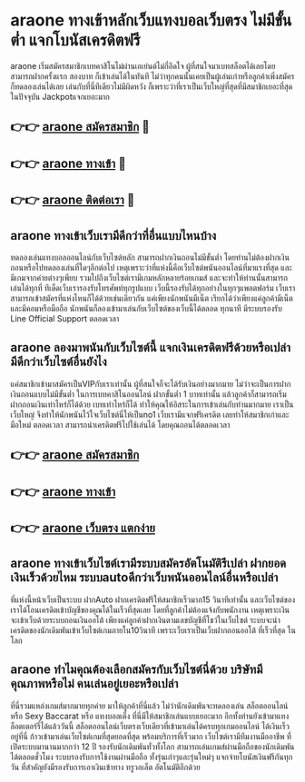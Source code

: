 # araone ทางเข้าหลักเว็บแทงบอลเว็บตรง ไม่มีขั้นต่ำ แจกโบนัสเครดิตฟรี

araone เริ่มสมัครสมาชิกเบทคาสิโนไม่ผ่านเอเย่นต์ไม่กี่อึดใจ ผู้ที่สนใจมาเบทสล็อตได้เลยโดยสามารถฝากครั้งแรก สองบาท ก็เข้าเล่นได้ในทันที ไม่ว่าทุกคนนั้นเคยเป็นผู้เล่นเก่าหรือลูกค้าเพิ่งสมัคร ก็ทดลองเล่นได้เลย เล่นกับที่นี่ทีเดียวไม่มีผิดหวัง ก็เพราะว่าที่เราเป็นเว็บใหญ่ที่สุดที่มีสมาชิกเยอะที่สุดในปัจจุบัน Jackpotแจกเยอะมาก

## 👉👉 [araone สมัครสมาชิก](https://bit.ly/3Ckzg5n) 🎰
## 👉👉 [araone ทางเข้า](https://bit.ly/3Ckzg5n) 🎰
## 👉👉 [araone ติดต่อเรา](https://bit.ly/3Ckzg5n) 🎰

## araone ทางเข้าเว็บเรามีดีกว่าที่อื่นแบบไหนบ้าง
ทดลองเล่นแทงบอลออนไลน์กับเว็บไซต์หลัก สามารถฝากเงินถอนไม่มีขั้นต่ำ โดยท่านไม่ต้องฝากเงินถอนหรือไปทดลองเล่นที่ใดๆอีกต่อไป เหตุเพราะว่าที่แห่งนี้คือเว็บไซต์พนันออนไลน์ที่มาแรงที่สุด และมีเกมจากค่ายต่างๆเพียบ รวมไปถึงเว็บไซต์เรามีเกมหลักหลายร้อยเกมส์ และจะทำให้ท่านนั้นสามารถเล่นได้ทุกที่ ทีเด็ดเว็บเรารองรับโทรศัพท์ทุกรูปแบบ เว็บนี้รองรับได้ทุกอย่างในทุกๆแพลตฟอร์ม เว็บเราสามารถเข้าสมัครที่แห่งไหนก็ได้ด้วยเช่นเดียวกัน แค่เพียงนักพนันมีเน็ต เรียกได้ว่าเพียงแค่ลูกค้ามีเน็ตและมีคอมหรือมือถือ นักพนันก็ลองเข้ามาเล่นกับเว็บไซต์ของเว็บนี้ได้ตลอด ทุกนาที มีระบบรองรับ Line Official Support ตลอดเวลา

## araone ลองมาพนันกับเว็บไซต์นี้ แจกเงินเครดิตฟรีด้วยหรือเปล่า มีดีกว่าเว็บไซต์อื่นยังไง
แค่สมาชิกเข้ามาสมัครเป็นVIPกับเราเท่านั้น ผู้ที่สนใจก็จะได้รับเงินอย่างมากมาย ไม่ว่าจะเป็นการฝากเงินถอนแบบไม่มีขั้นต่ำ ในการเบทคาสิโนออนไลน์ ฝากขั้นต่ำ 1 บาทเท่านั้น แล้วลูกค้าก็สามารถเริ่มฝากถอนเงินเท่าไหร่ก็ได้ด้วย เบทเท่าไหร่ก็ได้ ทำให้คุณให้อิสระในการเข้าเล่นกับท่านมากมาย เราเป็นเว็บใหญ่ จึงทำให้นักพนันไว้ใจเว็บไซต์นี่ให้เป็นno1 เว็บเรามีแจกฟรีเครดิต เลยทำให้สมาชิกเก่าและมือใหม่ ตลอดเวลา สามารถนำเครดิตฟรีไปใช้เล่นได้ โดยคุณถอนได้ตลอดเวลา

## 👉👉 [araone สมัครสมาชิก](https://bit.ly/3Ckzg5n)
## 👉👉 [araone ทางเข้า](https://bit.ly/3Ckzg5n)
## 👉👉 [araone เว็บตรง แตกง่าย](https://bit.ly/3Ckzg5n)

## araone ทางเข้าเว็บไซต์เรามีระบบสมัครอัตโนมัติรึเปล่า ฝากยอดเงินเร็วด้วยไหม ระบบautoดีกว่าเว็บพนันออนไลน์อื่นหรือเปล่า
ที่แห่งนี้หน้าเว็บเป็นระบบ ฝากAuto ฝากเครดิตฟรีให้สมาชิกเร็วมาก15 วินาทีเท่านั้น และเว็บไซต์ของเราได้โอนเครดิตเข้าบัญชีของคุณได้ในเร็วที่สุดเลย โดยที่ลูกค้าไม่ต้องแจ้งกับพนักงาน เหตุเพราะเงินจะเข้าเว็บด้วยระบบถอนเงินออโต้ เพียงแค่ลูกค้าฝากเงินตามเลขบัญชีที่โชว์ในเว็บไซต์ ระบบจะนำเครดิตของนักเดิมพันเข้าเว็บไซต์เกมภายใน10วินาที เพราะเว็บเราเป็นเว็บฝากถอนออโต้ ที่เร็วที่สุด ในโลก

## araone ทำไมคุณต้องเลือกสมัครกับเว็บไซต์นี่ด้วย บริษัทมีคุณภาพหรือไม่ คนเล่นอยู่เยอะหรือเปล่า
ที่นี่รวมแหล่งเกมส์มากมายทุกค่าย มาให้ลูกค้าที่นี่แล้ว ไม่ว่านักเดิมพันจะทดลองเล่น สล็อตออนไลน์ หรือ Sexy Baccarat หรือ แทงบอลเต็ง ที่นี่มีให้สมาชิกเล่นแบบเยอะมาก อีกทั้งท่านยังเข้ามาแทงล็อตเตอร์รี่ได้แล้ววันนี้ สล็อตออนไลน์เว็บตรงเว็บเดียวที่เข้ามาเล่นได้ครบทุกเกมออนไลน์ ได้เงินเร็วอยู่ที่นี่ ก้าวเข้ามาเล่นเว็บไซต์เกมที่สุดยอดที่สุด พร้อมบริการที่เร็วมาก เว็บไซต์เรามีทีมงานมืออาชีพ ที่เปิดระบบมานานมากกว่า 12 ปี รองรับนักเดิมพันทั่วทั้งโลก สามารถเล่นเกมส์ผ่านมือถือของนักเดิมพันได้ตลอดชั่วโมง ระบบรองรับการใช้งานผ่านมือถือ ทั้งรุ่นเก่าๆและรุ่นใหม่ๆ แจกจ่ายโบนัสเงินฟรีกันทุกวัน ที่สำคัญยังมีรองรับการเอาเงินเข้าทาง ทรูวอเล็ต อัตโนมัติอีกด้วย
